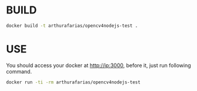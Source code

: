# BUILD

```bash
docker build -t arthurafarias/opencv4nodejs-test .
```

# USE

You should access your docker at [http://ip:3000](http://ip:3000), before it, just run following command.

```bash
docker run -ti -rm arthurafarias/opencv4nodejs-test
```
